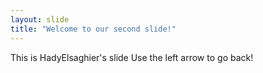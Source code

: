 ```yaml
---
layout: slide
title: "Welcome to our second slide!"
---
```

This is HadyElsaghier's slide
Use the left arrow to go back!
